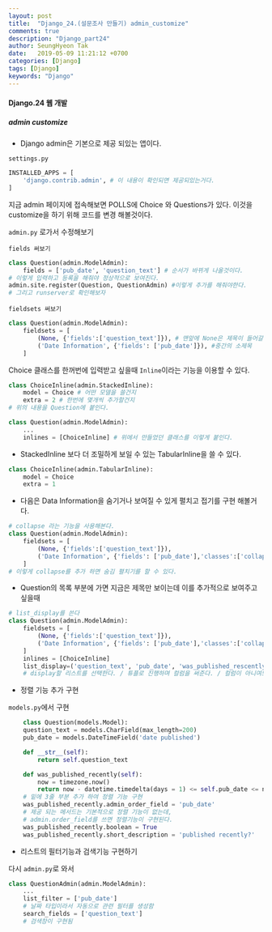 ```yaml
---
layout: post
title:  "Django_24.(설문조사 만들기) admin_customize"
comments: true
description: "Django_part24"
author: SeungHyeon Tak
date:   2019-05-09 11:21:12 +0700
categories: [Django]
tags: [Django]
keywords: "Django"
---
```

#### Django.24 웹 개발

##### admin customize

* Django admin은 기본으로 제공 되있는 앱이다.

`settings.py`

```python
INSTALLED_APPS = [
	'django.contrib.admin', # 이 내용이 확인되면 제공되있는거다.
]
```

지금 admin 페이지에 접속해보면 POLLS에 Choice 와 Questions가 있다.
이것을 customize을 하기 위해 코드를 변경 해볼것이다.

`admin.py` 로가서 수정해보기

`fields 써보기`

```python
class Question(admin.ModelAdmin):
	fields = ['pub_date', 'question_text'] # 순서가 바뀌게 나올것이다.
# 이렇게 입력하고 등록을 해줘야 정상적으로 보여진다.
admin.site.register(Question, QuestionAdmin) #이렇게 추가를 해줘야한다.
# 그리고 runserver로 확인해보자
```

`fieldsets 써보기`

```python
class Question(admin.ModelAdmin):
	fieldsets = [
		(None, {'fields':['question_text']}), # 맨앞에 None은 제목이 들어갈 자리
		('Date Information', {'fields': ['pub_date']}), #중간의 소제목
	]
```

Choice 클래스를 한꺼번에 입력받고 싶을때 `Inline`이라는 기능을 이용할 수 있다.

```python
class ChoiceInline(admin.StackedInline):
    model = Choice # 어떤 모델을 쓸건지
    extra = 2 # 한번에 몇개씩 추가할건지
# 위의 내용을 Question에 붙인다.

class Question(admin.ModelAdmin):
	...
	inlines = [ChoiceInline] # 위에서 만들었던 클래스를 이렇게 붙인다.
```

* StackedInline 보다 더 조밀하게 보일 수 있는 TabularInline을 쓸 수 있다.

```python
class ChoiceInline(admin.TabularInline):
    model = Choice
    extra = 1
```

* 다음은 Data Information을 숨기거나 보여질 수 있게 펼치고 접기를 구현 해볼거다.

```python
# collapse 라는 기능을 사용해본다.
class Question(admin.ModelAdmin):
	fieldsets = [
		(None, {'fields':['question_text']}),
		('Date Information', {'fields': ['pub_date'],'classes':['collapse']}),
	]
# 이렇게 collapse를 추가 하면 숨김 펼치기를 할 수 있다.
```

* Question의 목록 부분에 가면 지금은 제목만 보이는데 이를 추가적으로 보여주고 싶을때

```python
# list_display를 쓴다
class Question(admin.ModelAdmin):
	fieldsets = [
		(None, {'fields':['question_text']}),
		('Date Information', {'fields': ['pub_date'],'classes':['collapse']}),
	]
	inlines = [ChoiceInline]
	list_display=('question_text', 'pub_date', 'was_published_rescently')
	# display할 리스트를 선택한다. / 튜플로 진행하며 컬럼을 써준다. / 컬럼이 아니여도 메서드도 쓸 수 있다.(리스트 마지막 부분이 메서드를 써준것이다.)
```

* 정렬 기능 추가 구현

`models.py`에서 구현
```python
	class Question(models.Model):
    question_text = models.CharField(max_length=200)
    pub_date = models.DateTimeField('date published')

    def __str__(self):
        return self.question_text

    def was_published_recently(self):
        now = timezone.now()
        return now - datetime.timedelta(days = 1) <= self.pub_date <= now 
    # 밑에 3줄 부분 추가 하여 정렬 기능 구현
    was_published_recently.admin_order_field = 'pub_date'
    # 제공 되는 메서드는 기본적으로 정렬 기능이 없는데,
    # admin.order_field를 쓰면 정렬기능이 구현된다.
    was_published_recently.boolean = True
    was_published_recently.short_description = 'published recently?'
```

* 리스트의 필터기능과 검색기능 구현하기

다시 `admin.py`로 와서

```python
class QuestionAdmin(admin.ModelAdmin):
	...
	list_filter = ['pub_date']
	# 날짜 타입이라서 자동으로 관련 필터를 생성함
	search_fields = ['question_text']
	# 검색창이 구현됨
```
